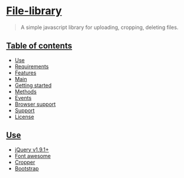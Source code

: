 <h1><a href="#file-library">File-library</a></h1>
<blockquote>A simple javascript library for uploading, cropping, deleting files.</blockquote>
<h2><a class="anchor" href="#table-of-contents" aria-hidden="true">Table of contents</a></h2>
<ul>
	<li><a href="#used">Use</a></li>
	<li><a href="#requirements">Requirements</a></li>
	<li><a href="#features">Features</a></li>
	<li><a href="#main">Main</a></li>
	<li><a href="#getting-started">Getting started</a></li>
	<li><a href="#methods">Methods</a></li>
	<li><a href="#events">Events</a></li>
	<li><a href="#browser-support">Browser support</a></li>
	<li><a href="#support">Support</a></li>
	<li><a href="#license">License</a></li>
</ul>
<h2><a class="anchor" href="#use" aria-hidden="true">Use</a></h2>
<ul>
	<li><a href="https://jquery.com/">jQuery v1.9.1+</a></li>
	<li><a href="http://fontawesome.io/">Font awesome</a></li>
	<li><a href="https://github.com/fengyuanchen/cropper/">Cropper</a></li>
	<li><a href="http://getbootstrap.com/">Bootstrap</a></li>
</ul>
